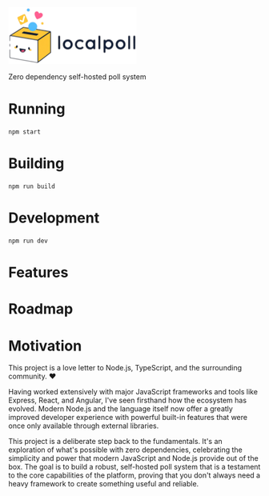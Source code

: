 <img src="assets/logo.png" width="256" alt="logo" />

Zero dependency self-hosted poll system

# Running

`npm start`

# Building

`npm run build`

# Development

`npm run dev`

# Features

# Roadmap

# Motivation

This project is a love letter to Node.js, TypeScript, and the surrounding community. ❤️

Having worked extensively with major JavaScript frameworks and tools like Express, React, and Angular, I've seen
firsthand how the ecosystem has evolved. Modern Node.js and the language itself now offer a greatly improved developer
experience with powerful built-in features that were once only available through external libraries.

This project is a deliberate step back to the fundamentals. It's an exploration of what's possible with zero
dependencies, celebrating the simplicity and power that modern JavaScript and Node.js provide out of the box. The goal
is to build a robust, self-hosted poll system that is a testament to the core capabilities of the platform, proving that
you don't always need a heavy framework to create something useful and reliable.